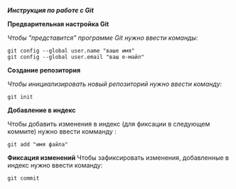 ***Инструкция по работе с Git***

**Предварительная настройка Git**

*Чтобы "представится" программе Git нужно ввести команды:*

    git config --global user.name "ваше имя"
    git config --global user.email "ваш е-майл"

**Создание репозитория**

*Чтобы инициализировать новый репозиторий нужно ввести команду:*
    
    git init

 **Добавление в индекс**

 Чтобы добавить изменения в индекс (для фиксации в следующем коммите) нужно ввести комманду :
    
    git add "имя файла"

 **Фиксация изменений**
Чтобы зафиксировать изменения, добавленные в индекс нужно ввести команду:

    git commit
